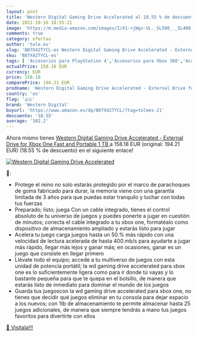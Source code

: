 ```yaml
---
layout: post
title: 'Western Digital Gaming Drive Accelerated al 18.55 % de descuento'
date: 2021-10-16 18:55:21
image: 'https://m.media-amazon.com/images/I/41-+jWgx-VL._SL500_._SL400_.jpg'
comments: true
category: ofertas
author: 'tole.es'
slug: 'B07X42TYCL-es Western Digital Gaming Drive Accelerated - External Drive...'
sku: 'B07X42TYCL-es'
tags: [ 'Accesorios para PlayStation 4','Accesorios para Xbox 360','Accesorios para Xbox One','Electrónica','Hardware y juegos para PlayStation 4','Hardware y juegos para Xbox 360','Hardware y juegos para Xbox One','Informática','Memoria para PlayStation 4','Memoria para Xbox 360','Memoria para Xbox One','Sistemas heredados','Sistemas heredados de Xbox','Videojuegos','western digital','xbox', ]
actualPrice: 158.18 EUR
currency: EUR
price: 158.18
comparePrice: 194.21 EUR
prodname: 'Western Digital Gaming Drive Accelerated - External Drive for Xbox One  Fast and Portable  1 TB '
country: 'es'
flag: '🇪🇸'
brand: 'Western Digital'
buyurl: 'https://www.amazon.es/dp/B07X42TYCL/?tag=tolees-21'
descuento: '18.55'
average: '182.2'
---
```


Ahora mismo tienes [Western Digital Gaming Drive Accelerated - External Drive for Xbox One  Fast and Portable  1 TB ](https://www.amazon.es/dp/B07X42TYCL/?tag=tolees-21) a 158.18 EUR (original: 194.21 EUR) (18.55 %  de descuento) en el siguiente enlace!

[![Western Digital Gaming Drive Accelerated](https://m.media-amazon.com/images/I/41-+jWgx-VL._SL500_._SL400_.jpg)](https://www.amazon.es/dp/B07X42TYCL/?tag=tolees-21)

🔎:

- Protege el reino no solo estarás protegido por el marco de parachoques de goma fabricado para durar, la memoria viene con una garantía limitada de 3 años para que puedas estar tranquilo y luchar con todas tus fuerzas
- Preparado; listo; juega Con un cable integrado, tienes el control absoluto de tu universo de juegos y puedes ponerte a jugar en cuestión de minutos; conecta el cable integrado a tu xbox one, formatéalo como dispositivo de almacenamiento ampliado y estarás listo para jugar
- Acelera tu juego carga juegos hasta un 50.% más rápido con una velocidad de lectura acelerada de hasta 400.mb/s para ayudarte a jugar más rápido, llegar más lejos y ganar más; en ocasiones, ganar es un juego que consiste en llegar primero
- Llévate todo el equipo; accede a tu multiverso de juegos con esta unidad de potencía portátil; la wd gaming drive accelerated para xbox one es lo suficientemente ligera como para ir donde tú vayas y lo bastante pequeña para que te quepa en el bolsillo, de manera que estarás listo de inmediato para dominar el mundo de los juegos
- Guarda tus juegoscon la wd gaming drive accelerated para xbox one, no tienes que decidir qué juegos eliminar en tu consola para dejar espacio a los nuevos; con 1tb de almacenamiento te permite almacenar hasta 25 juegos adicionales, de manera que siempre tendrás a mano tus juegos favoritos para divertirte con ellos

[🛒 Visítala!!!](https://www.amazon.es/dp/B07X42TYCL/?tag=tolees-21)
